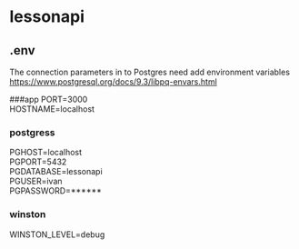 # lessonapi

## .env
The connection parameters in to Postgres need add 
environment variables 
https://www.postgresql.org/docs/9.3/libpq-envars.html 

###app
PORT=3000  
HOSTNAME=localhost

### postgress
PGHOST=localhost  
PGPORT=5432  
PGDATABASE=lessonapi  
PGUSER=ivan  
PGPASSWORD=******

### winston
WINSTON_LEVEL=debug  
